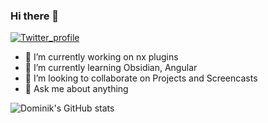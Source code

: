 ### Hi there 👋

<p align="left"> 
<a href="https://twitter.com/intent/follow?screen_name=dominik_pieper" target="blank"><img src="https://img.shields.io/twitter/follow/dominik_pieper?logo=twitter&style=for-the-badge&color=1DA1F2" alt="Twitter_profile"/></a>
</p>

- 🔭 I’m currently working on nx plugins
- 🌱 I’m currently learning Obsidian, Angular
- 👯 I’m looking to collaborate on Projects and Screencasts
- 💬 Ask me about anything

![Dominik's GitHub stats](https://github-readme-stats.vercel.app/api?username=DominikPieper&show_icons=true&theme=transparent)
